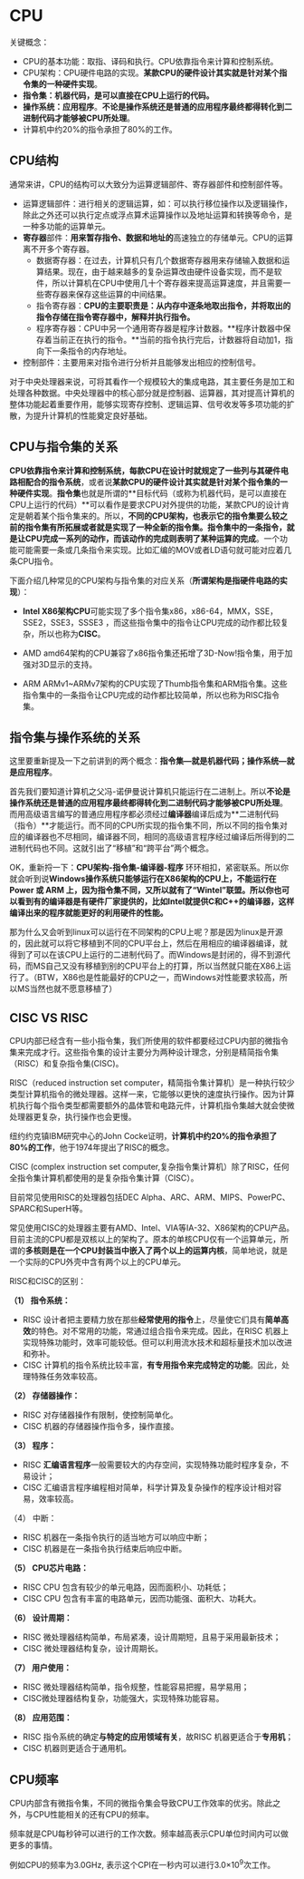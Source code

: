 # CPU

关键概念：

- CPU的基本功能：取指、译码和执行。CPU依靠指令来计算和控制系统。
- CPU架构：CPU硬件电路的实现。**某款CPU的硬件设计其实就是针对某个指令集的一种硬件实现**。
- **指令集：机器代码，是可以直接在CPU上运行的代码。**
- **操作系统：应用程序**。**不论是操作系统还是普通的应用程序最终都得转化到二进制代码才能够被CPU所处理**。
- 计算机中约20%的指令承担了80%的工作。

## CPU结构

通常来讲，CPU的结构可以大致分为运算逻辑部件、寄存器部件和控制部件等。

- 运算逻辑部件：进行相关的逻辑运算，如：可以执行移位操作以及逻辑操作，除此之外还可以执行定点或浮点算术运算操作以及地址运算和转换等命令，是一种多功能的运算单元。
- **寄存器**部件：**用来暂存指令、数据和地址的**高速独立的存储单元。CPU的运算离不开多个寄存器。
  - 数据寄存器：在过去，计算机只有几个数据寄存器用来存储输入数据和运算结果。现在，由于越来越多的复杂运算改由硬件设备实现，而不是软件，所以计算机在CPU中使用几十个寄存器来提高运算速度，并且需要一些寄存器来保存这些运算的中间结果。
  - 指令寄存器：**CPU的主要职责是：从内存中逐条地取出指令，并将取出的指令存储在指令寄存器中，解释并执行指令。**
  - 程序寄存器：CPU中另一个通用寄存器是程序计数器。**程序计数器中保存着当前正在执行的指令。**当前的指令执行完后，计数器将自动加1，指向下一条指令的内存地址。
- 控制部件：主要用来对指令进行分析并且能够发出相应的控制信号。

对于中央处理器来说，可将其看作一个规模较大的集成电路，其主要任务是加工和处理各种数据。中央处理器中的核心部分就是控制器、运算器，其对提高计算机的整体功能起着重要作用，能够实现寄存控制、逻辑运算、信号收发等多项功能的扩散，为提升计算机的性能奠定良好基础。 



## CPU与指令集的关系

**CPU依靠指令来计算和控制系统，**每款CPU在设计时就规定了一些列**与其硬件电路相配合的指令系统**，或者说**某款CPU的硬件设计其实就是针对某个指令集的一种硬件实现**。**指令集**也就是所谓的**目标代码（或称为机器代码，是可以直接在CPU上运行的代码）**可以看作是要求CPU对外提供的功能，某款CPU的设计肯定是朝着某个指令集来的。所以，**不同的CPU架构，也表示它的指令集要么较之前的指令集有所拓展或者就是实现了一种全新的指令集。指令集中的一条指令，就是让CPU完成一系列的动作，而该动作的完成则表明了某种运算的完成**。一个功能可能需要一条或几条指令来实现。比如汇编的MOV或者LD语句就可能对应着几条CPU指令。

下面介绍几种常见的CPU架构与指令集的对应关系（**所谓架构是指硬件电路的实现**）：

- **Intel X86架构CPU**可能实现了多个指令集x86，x86-64，MMX，SSE，SSE2，SSE3，SSSE3 ，而这些指令集中的指令让CPU完成的动作都比较复杂，所以也称为**CISC**。
- AMD amd64架构的CPU兼容了x86指令集还拓增了3D-Now!指令集，用于加强对3D显示的支持。

- ARM ARMv1~ARMv7架构的CPU实现了Thumb指令集和ARM指令集。这些指令集中的一条指令让CPU完成的动作都比较简单，所以也称为RISC指令集。


## 指令集与操作系统的关系

这里要重新提及一下之前讲到的两个概念：**指令集—就是机器代码；操作系统—就是应用程序**。

首先我们要知道计算机之父冯-诺伊曼说计算机只能运行在二进制上。所以**不论是操作系统还是普通的应用程序最终都得转化到二进制代码才能够被CPU所处理**。而用高级语言编写的普通应用程序都必须经过**编译器**编译后成为**二进制代码（指令）**才能运行。而不同的CPU所实现的指令集不同，所以不同的指令集对应的编译器也不尽相同，编译器不同，相同的高级语言程序经过编译后所得到的二进制代码也不同。这就引出了“移植”和“跨平台”两个概念。

OK，重新捋一下：**CPU架构-指令集-编译器-程序** 环环相扣，紧密联系。所以你就会听到说**Windows操作系统只能够运行在X86架构的CPU上，**不能运行在Power 或 ARM 上，因为指令集不同，又所以就有了“Wintel”联盟。所以你也可以看到**有的编译器是有硬件厂家提供的，比如Intel就提供C和C++的编译器，这样编译出来的程序就能更好的利用硬件的性能。**

那为什么又会听到linux可以运行在不同架构的CPU上呢？那是因为linux是开源的，因此就可以将它移植到不同的CPU平台上，然后在用相应的编译器编译，就得到了可以在该CPU上运行的二进制代码了。而Windows是封闭的，得不到源代码，而MS自己又没有移植到别的CPU平台上的打算，所以当然就只能在X86上运行了。（BTW，X86也是性能最好的CPU之一，而Windows对性能要求较高，所以MS当然也就不愿意移植了）

## CISC VS RISC

CPU内部已经含有一些小指令集，我们所使用的软件都要经过CPU内部的微指令集来完成才行。这些指令集的设计主要分为两种设计理念，分别是精简指令集（RISC）和复杂指令集(CISC)。

RISC（reduced instruction set computer，精简指令集计算机）是一种执行较少类型计算机指令的微处理器。这样一来，它能够以更快的速度执行操作。因为计算机执行每个指令类型都需要额外的晶体管和电路元件，计算机指令集越大就会使微处理器更复杂，执行操作也会更慢。

纽约约克镇IBM研究中心的John Cocke证明，**计算机中约20%的指令承担了80%的工作**，他于1974年提出了RISC的概念。

CISC (complex instruction set computer,复杂指令集计算机）除了RISC，任何全指令集计算机都使用的是复杂指令集计算（CISC）。

目前常见使用RISC的处理器包括DEC Alpha、ARC、ARM、MIPS、PowerPC、SPARC和SuperH等。

常见使用CISC的处理器主要有AMD、Intel、VIA等IA-32、X86架构的CPU产品。目前主流的CPU都是双核以上的架构了。原本的单核CPU仅有一个运算单元，所谓的**多核则是在一个CPU封装当中嵌入了两个以上的运算内核**，简单地说，就是一个实际的CPU外壳中含有两个以上的CPU单元。

RISC和CISC的区别：

**（1） 指令系统：**

- RISC 设计者把主要精力放在那些**经常使用的指令**上，尽量使它们具有**简单高效**的特色。对不常用的功能，常通过组合指令来完成。因此，在RISC 机器上实现特殊功能时，效率可能较低。但可以利用流水技术和超标量技术加以改进和弥补。
- CISC 计算机的指令系统比较丰富，**有专用指令来完成特定的功能**。因此，处理特殊任务效率较高。　　

**（2） 存储器操作：**

- RISC 对存储器操作有限制，使控制简单化。
- CISC 机器的存储器操作指令多，操作直接。　　

**（3） 程序：**

- RISC **汇编语言程序**一般需要较大的内存空间，实现特殊功能时程序复杂，不易设计；
- CISC 汇编语言程序编程相对简单，科学计算及复杂操作的程序设计相对容易，效率较高。　 

（4） 中断：

- RISC 机器在一条指令执行的适当地方可以响应中断；
- CISC 机器是在一条指令执行结束后响应中断。　　

**（5） CPU芯片电路：**

- RISC CPU 包含有较少的单元电路，因而面积小、功耗低；
- CISC CPU 包含有丰富的电路单元，因而功能强、面积大、功耗大。　　

**（6） 设计周期：**

- RISC 微处理器结构简单，布局紧凑，设计周期短，且易于采用最新技术；
- CISC 微处理器结构复杂，设计周期长。　　

**（7） 用户使用：**

- RISC 微处理器结构简单，指令规整，性能容易把握，易学易用；
- CISC微处理器结构复杂，功能强大，实现特殊功能容易。　　

**（8） 应用范围：**

- RISC 指令系统的确定**与特定的应用领域有关**，故RISC 机器更适合于**专用机**；
- CISC 机器则更适合于通用机。



## CPU频率

CPU内部含有微指令集，不同的微指令集会导致CPU工作效率的优劣。除此之外，与CPU性能相关的还有CPU的频率。

频率就是CPU每秒钟可以进行的工作次数。频率越高表示CPU单位时间内可以做更多的事情。

例如CPU的频率为3.0GHz, 表示这个CPI在一秒内可以进行3.0×10<sup>9</sup>次工作。

